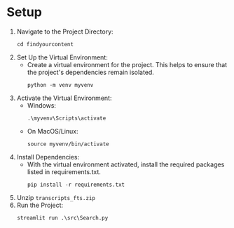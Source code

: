 # Setup
1. Navigate to the Project Directory:
   ```
   cd findyourcontent
    ```
3. Set Up the Virtual Environment:
   - Create a virtual environment for the project. This helps to ensure that the project's dependencies remain isolated.
     ```
     python -m venv myvenv
      ```
4. Activate the Virtual Environment:
   - Windows:
      ```
      .\myvenv\Scripts\activate
       ```
   - On MacOS/Linux:
       ```
       source myvenv/bin/activate
        ```
4. Install Dependencies:
   - With the virtual environment activated, install the required packages listed in requirements.txt.
     ```
     pip install -r requirements.txt
      ```
5. Unzip ```transcripts_fts.zip```
6. Run the Project:
    ```
    streamlit run .\src\Search.py
    ```
